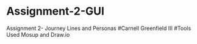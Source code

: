 # Assignment-2-GUI


Assignment 2- Journey Lines and Personas
#Carnell Greenfield III
#Tools Used Mosup and Draw.io
